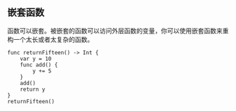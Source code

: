 ## 嵌套函数

函数可以嵌套。被嵌套的函数可以访问外层函数的变量，你可以使用嵌套函数来重构一个太长或者太复杂的函数。

```
func returnFifteen() -> Int {
    var y = 10
    func add() {
        y += 5
    }
    add()
    return y
}
returnFifteen()
```
